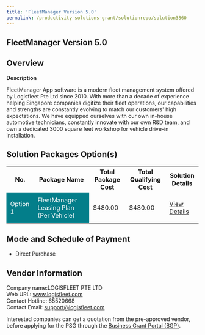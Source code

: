 ```yaml
---
title: 'FleetManager Version 5.0'
permalink: /productivity-solutions-grant/solutionrepo/solution3860
---
```


## FleetManager Version 5.0

## Overview

**Description**

FleetManager App software is a modern fleet management system offered by Logisfleet Pte Ltd since 2010. With more than a decade of experience helping Singapore companies digitize their fleet operations, our capabilities and strengths are constantly evolving to match our customers' high expectations. We have equipped ourselves with our own in-house automotive technicians, constantly innovate with our own R&D team, and own a dedicated 3000 square feet workshop for vehicle drive-in installation.

## Solution Packages Option(s)

<table>
<tr>
<th><b>No.</b></th>
<th><b>Package Name</b></th>
<th><b>Total Package Cost</b></th>
<th><b>Total Qualifying Cost</b></th>
<th><b>Solution Details</b></th>
</tr>
<tr>
<td style='padding: 10px; background-color: #037E8A; color: #FFFFFF;'>Option 1</td>
<td style='padding: 10px; background-color: #037E8A; color: #FFFFFF;'>FleetManager Leasing Plan (Per Vehicle)</td>
<td style='padding: 10px;'>$480.00</td>
<td style='padding: 10px;'>$480.00</td>
<td style='padding: 10px;'><a href='/images/psg/Desensitised_Logisfleet_Annex_3_CR_wef01dec22.pdf' target='_blank'>View Details</a></td>
</tr>
</table>

## Mode and Schedule of Payment

 - Direct Purchase

## Vendor Information

 Company name:LOGISFLEET PTE LTD<br>Web URL: www.logisfleet.com <br>Contact Hotline: 65520668 <br>Contact Email: support@logisfleet.com 

Interested companies can get a quotation from the pre-approved vendor, before applying for the PSG through the <a href='https://www.businessgrants.gov.sg/' target='_blank' rel='noopener'>Business Grant Portal (BGP)</a>.

<script src="/jquery/resize-tables.js"></script>
